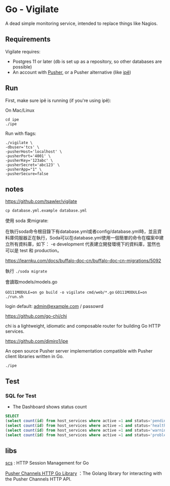 # Go - Vigilate

A dead simple monitoring service, intended to replace things like Nagios.

## Requirements

Vigilate requires:
- Postgres 11 or later (db is set up as a repository, so other databases are possible)
- An account with [Pusher](https://pusher.com/), or a Pusher alternative
  (like [ipê](https://github.com/dimiro1/ipe))

## Run

First, make sure ipê is running (if you're using ipê):

On Mac/Linux
~~~
cd ipe
./ipe 
~~~


Run with flags:

~~~
./vigilate \
-dbuser='tcs' \
-pusherHost='localhost' \
-pusherPort='4001' \
-pusherKey='123abc' \
-pusherSecret='abc123' \
-pusherApp="1" \
-pusherSecure=false
~~~~

## notes
https://github.com/tsawler/vigilate

`cp database.yml.example database.yml`

使用 soda 來migrate:

在執行soda命令根目錄下有database.yml或者config/database.yml時，並且資料庫伺服器正在執行，Soda可以在database.yml使用一個簡單的命令在檔案中建立所有資料庫，如下： -e development 代表建立開發環境下的資料庫，當然也可以是 test 和 production。

https://learnku.com/docs/buffalo-doc-cn/buffalo-doc-cn-migrations/5092

執行 `./soda migrate`

會讀取models/models.go

`GO111MODULE=on go build -o vigilate cmd/web/*.go`
`GO111MODULE=on ./run.sh`

login default:
admin@example.com / passowrd

https://github.com/go-chi/chi

chi is a lightweight, idiomatic and composable router for building Go HTTP services.

https://github.com/dimiro1/ipe

An open source Pusher server implementation compatible with Pusher client libraries written in Go.

`./ipe`

## Test

### SQL for Test

* The Dashboard shows status count

```sql
SELECT
(select count(id) from host_services where active =1 and status='pending') as pending,
(select count(id) from host_services where active =1 and status='healthy') as healthy,
(select count(id) from host_services where active =1 and status='warning') as warning,
(select count(id) from host_services where active =1 and status='problem') as problem
```

## libs
[scs](https://github.com/alexedwards/scs) : HTTP Session Management for Go

[Pusher Channels HTTP Go Library](https://github.com/pusher/pusher-http-go)
：The Golang library for interacting with the Pusher Channels HTTP API.